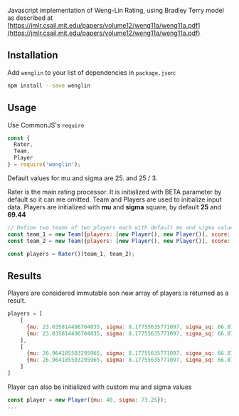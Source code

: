 Javascript implementation of Weng-Lin Rating, using Bradley Terry model as described at [https://jmlr.csail.mit.edu/papers/volume12/weng11a/weng11a.pdf](https://jmlr.csail.mit.edu/papers/volume12/weng11a/weng11a.pdf)


## Installation

Add `wenglin` to your list of dependencies in `package.json`:

```bash
npm install --save wenglin
```

## Usage

Use CommonJS's `require`

```js
const {  
  Rater,  
  Team,  
  Player  
} = require('wenglin');
```

Default values for mu and sigma are 25. and 25 / 3.

Rater is the main rating processor. It is initialized with BETA parameter by default so it can me omitted.
Team and Players are used to initialize input data.
Players are initialized with **mu** and **sigma** square, by default **25** and **69.44**

```js
// Define two teams of two players each with default mu and sigma values. Also set team score.
const team_1 = new Team({players: [new Player(), new Player()], score: 60});
const team_2 = new Team({players: [new Player(), new Player()], score: 80});

const players = Rater()(team_1, team_2);
```

## Results

Players are considered immutable son new array of players is returned as a result.
```js
players = [
    [  
      {mu: 23.035814496704035, sigma: 8.17755635771097, sigma_sq: 66.8724279835391},  
      {mu: 23.035814496704035, sigma: 8.17755635771097, sigma_sq: 66.8724279835391}  
    ],  
    [  
      {mu: 26.964185503295965, sigma: 8.17755635771097, sigma_sq: 66.8724279835391},  
      {mu: 26.964185503295965, sigma: 8.17755635771097, sigma_sq: 66.8724279835391}  
    ]
]
```

Player can also be initialized with custom mu and sigma values
```js
const player = new Player({mu: 40, sigma: 73.25});
...
```
